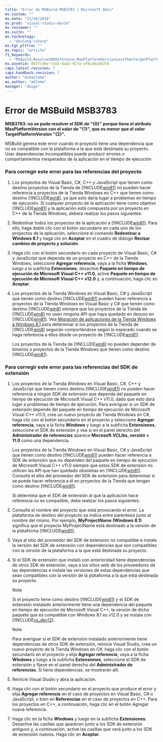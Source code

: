 ```yaml
---
title: "Error de MSBuild MSB3783 | Microsoft Docs"
ms.custom: ""
ms.date: "12/16/2016"
ms.prod: "visual-studio-dev14"
ms.reviewer: ""
ms.suite: ""
ms.technology: 
  - "devlang-csharp"
ms.tgt_pltfrm: ""
ms.topic: "article"
f1_keywords: 
  - "MSBuild.ResolveSDKReference.MaxPlatformVersionLessThanTargetPlatformVersion"
ms.assetid: 847fc96e-73d3-4aa5-927a-ef8cebc8d3f6
caps.latest.revision: 7
caps.handback.revision: 7
author: "mikeblome"
ms.author: "mblome"
manager: "douge"
---
```

# Error de MSBuild MSB3783
**MSB3783: no se pudo resolver el SDK de "{0}" porque tiene el atributo  MaxPlatformVersion con el valor de "{1}", que es menor que el valor TargetPlatformVersion "{2}".**  
  
 MSBuild genera este error cuando el proyecto tiene una dependencia que no es compatible con la plataforma a la que está destinada su proyecto.  Usar dependencias incompatibles puede producir errores o comportamientos inesperados de la aplicación en el tiempo de ejecución  
  
### Para corregir este error para las referencias del proyecto  
  
1.  Los proyectos de Visual Basic, C\#, C\+\+ y JavaScript que tienen como destino proyectos de la Tienda de [!INCLUDE[win81](../misc/includes/win81_md.md)] no pueden hacer referencia a proyectos de la Tienda Windows en C\+\+ que tienen como destino [!INCLUDE[win8](../build/includes/win8_md.md)], ya que esto daría lugar a problemas en tiempo de ejecución.  Si cualquier proyecto de la aplicación tiene como objetivo [!INCLUDE[win81](../misc/includes/win81_md.md)] y la aplicación está compuesta por un proyecto en C\+\+ de la Tienda Windows, deberá realizar los pasos siguientes:  
  
2.  Redestinar todos los proyectos de la aplicación a [!INCLUDE[win81](../misc/includes/win81_md.md)].  Para ello, haga doble clic con el botón secundario en cada uno de los proyectos de la aplicación, seleccione el comando **Redestinar a Windows 8.1** y haga clic en **Aceptar** en el cuadro de diálogo **Revisar cambios de proyecto y solución**.  
  
3.  Haga clic con el botón secundario en cada proyecto de Visual Basic, C\# y JavaScript que dependa de un proyecto en C\+\+ de la Tienda Windows, seleccione **Agregar referencia**, vaya a la ficha **Windows**, luego a la subficha **Extensiones**, desactive **Paquete en tiempo de ejecución de Microsoft Visual C\+\+ v11.0**, active **Paquete en tiempo de ejecución de Microsoft Visual C\+\+ v12.0** y, a continuación, haga clic en **Aceptar**.  
  
4.  Los proyectos de la Tienda Windows en Visual Basic, C\# y JavaScript que tienen como destino [!INCLUDE[win81](../misc/includes/win81_md.md)] pueden hacer referencia a proyectos de la Tienda Windows en Visual Basic y C\#  que tienen como destino [!INCLUDE[win8](../build/includes/win8_md.md)] siempre que los proyectos de la Tienda de [!INCLUDE[win8](../build/includes/win8_md.md)] no usen ninguna API que haya quedado en desuso en [!INCLUDE[win81](../misc/includes/win81_md.md)].  Vea [Migración de aplicaciones de la Tienda Windows a Windows 8.1](http://msdn.microsoft.com/library/windows/apps/dn263113.aspx) para determinar si los proyectos de la Tienda de [!INCLUDE[win8](../build/includes/win8_md.md)] seguirán comportándose según lo esperado cuando se haga referencia a ellos desde un proyecto de [!INCLUDE[win81](../misc/includes/win81_md.md)].  
  
     Los proyectos de la Tienda de [!INCLUDE[win8](../build/includes/win8_md.md)] no pueden depender de binarios o proyectos de la Tienda Windows que tienen como destino [!INCLUDE[win81](../misc/includes/win81_md.md)].  
  
### Para corregir este error para las referencias del SDK de extensión  
  
1.  Los proyectos de la Tienda Windows en Visual Basic, C\#, C\+\+ y JavaScript que tienen como destino [!INCLUDE[win81](../misc/includes/win81_md.md)] no pueden hacer referencia a ningún SDK de extensión que dependa del paquete en tiempo de ejecución de Microsoft Visual C\+\+ v11.0, dado que esto dará lugar a problemas de tiempo de ejecución.  Para averiguar si un SDK de extensión depende del paquete en tiempo de ejecución de Microsoft Visual C\+\+ v11.0, cree un nuevo proyecto de Tienda Windows en C\#, haga clic con el botón secundario en el proyecto y seleccione **Agregar referencia**, vaya a la ficha **Windows** y luego a la subficha **Extensiones**, seleccione el SDK de extensión y vea si en el panel derecho del **Administrador de referencias** aparece **Microsoft.VCLibs, versión \= 11.0** como una dependencia.  
  
     Los proyectos de la Tienda Windows en Visual Basic, C\# y JavaScript que tienen como destino [!INCLUDE[win81](../misc/includes/win81_md.md)] pueden hacer referencia a SDK de extensión que no dependen del paquete en tiempo de ejecución de Microsoft Visual C\+\+ v11.0 siempre que estos SDK de extensión no utilicen las API que han quedado obsoletas en [!INCLUDE[win81](../misc/includes/win81_md.md)].  Consulte el sitio del proveedor del SDK de extensión para determinar si se puede hacer referencia a él en proyectos de la Tienda que tengan como destino [!INCLUDE[win81](../misc/includes/win81_md.md)].  
  
     Si determina que el SDK de extensión al que la aplicación hace referencia no es compatible, debe realizar los pasos siguientes:  
  
2.  Consulte el nombre del proyecto que está provocando el error.  La plataforma de destino del proyecto se indica entre paréntesis junto al nombre del mismo.  Por ejemplo, **MyProjectName \(Windows 8.1\)** significa que el proyecto MyProjectName está destinado a la versión de la plataforma [!INCLUDE[win81](../misc/includes/win81_md.md)].  
  
3.  Vaya al sitio del proveedor del SDK de extensión no compatible e instale la versión del SDK de extensión con dependencias que son compatibles con la versión de la plataforma a la que está destinada su proyecto.  
  
4.  Si el SDK de extensión que instaló con anterioridad tiene dependencias de otros SDK de extensión, vaya a los sitios web de los proveedores de las dependencias e instale las versiones de estas dependencias que sean compatibles con la versión de la plataforma a la que está destinada su proyecto.  
  
    > [!NOTE]
    >  Si el proyecto tiene como destino [!INCLUDE[win81](../misc/includes/win81_md.md)] y el SDK de extensión instalado anteriormente tiene una dependencia del paquete en tiempo de ejecución de Microsoft Visual C\+\+, la versión de dicho paquete que es compatible con Windows 8.1 es v12.0 y se instala con [!INCLUDE[vs_dev12](../atl-mfc-shared/includes/vs_dev12_md.md)].  
  
    > [!NOTE]
    >  Para averiguar si el SDK de extensión instalado anteriormente tiene dependencias de otros SDK de extensión, reinicie Visual Studio, cree un nuevo proyecto de la Tienda Windows en C\#, haga clic con el botón secundario en el proyecto y elija **Agregar referencia**, vaya a la ficha **Windows** y luego a la subficha **Extensiones**, seleccione el SDK de extensión y fíjese en el panel derecho del **Administrador de referencias**.  Si tiene dependencias, se mostrarán allí.  
  
5.  Reinicie Visual Studio y abra la aplicación.  
  
6.  Haga clic con el botón secundario en el proyecto que produce el error y elija **Agregar referencia** en el caso de proyectos en Visual Basic, C\# o JavaScript, o bien en **Referencias** en el caso de proyectos en C\+\+.  Para los proyectos en C\+\+, a continuación, haga clic en el botón Agregar nueva referencia.  
  
7.  Haga clic en la ficha **Windows** y luego en la subficha **Extensiones**.  Desactive las casillas que aparecen junto a los SDK de extensión antiguos y, a continuación, active las casillas que verá junto a los SDK de extensión nuevos.  Haga clic en **Aceptar**.